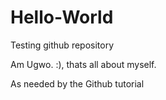 # Hello-World
Testing github repository

Am Ugwo. :), thats all about myself.

As needed by the Github tutorial

